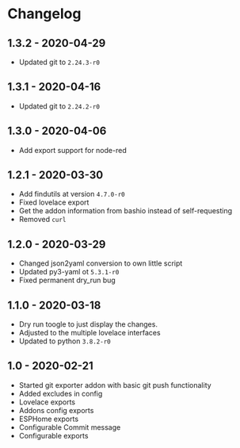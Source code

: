 # Changelog

## 1.3.2 - 2020-04-29

* Updated git to `2.24.3-r0`


## 1.3.1 - 2020-04-16

* Updated git to `2.24.2-r0`


## 1.3.0 - 2020-04-06

* Add export support for node-red


## 1.2.1 - 2020-03-30

* Add findutils at version `4.7.0-r0`
* Fixed lovelace export
* Get the addon information from bashio instead of self-requesting
* Removed `curl`


## 1.2.0 - 2020-03-29

* Changed json2yaml conversion to own little script
* Updated py3-yaml ot `5.3.1-r0`
* Fixed permanent dry_run bug


## 1.1.0 - 2020-03-18

* Dry run toogle to just display the changes.
* Adjusted to the multiple lovelace interfaces
* Updated to python `3.8.2-r0`


## 1.0 - 2020-02-21

* Started git exporter addon with basic git push functionality
* Added excludes in config
* Lovelace exports
* Addons config exports
* ESPHome exports
* Configurable Commit message
* Configurable exports
